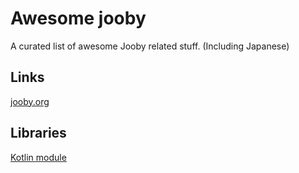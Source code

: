 # Awesome jooby
A curated list of awesome Jooby related stuff. (Including Japanese)


## Links

[jooby.org](http://jooby.org/)


## Libraries

[Kotlin module](http://jooby.org/doc/lang-kotlin/)
